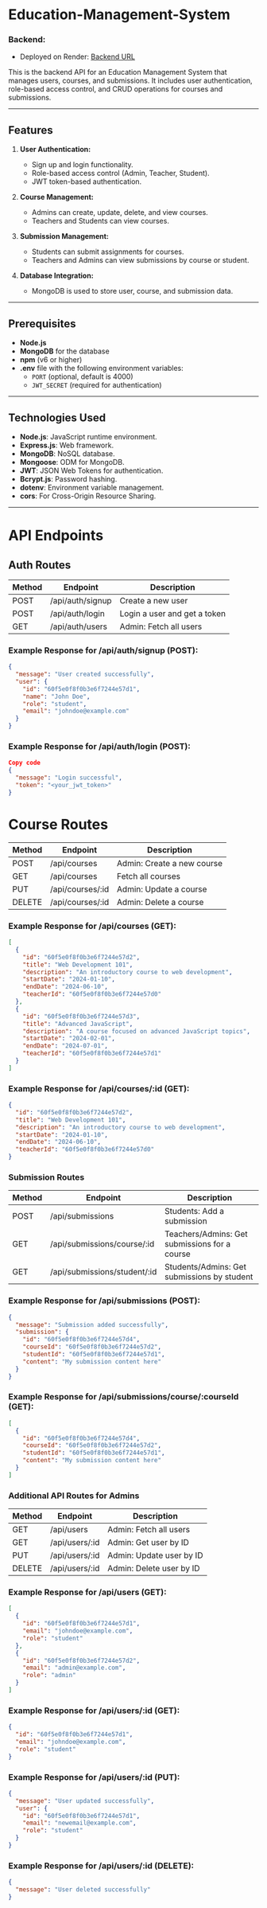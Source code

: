# Education-Management-System

### Backend:
- Deployed on Render: [Backend URL](https://education-management-system-backend-3ytz.onrender.com)

This is the backend API for an Education Management System that manages users, courses, and submissions. It includes user authentication, role-based access control, and CRUD operations for courses and submissions.

---

## Features

1. **User Authentication:**
   - Sign up and login functionality.
   - Role-based access control (Admin, Teacher, Student).
   - JWT token-based authentication.

2. **Course Management:**
   - Admins can create, update, delete, and view courses.
   - Teachers and Students can view courses.

3. **Submission Management:**
   - Students can submit assignments for courses.
   - Teachers and Admins can view submissions by course or student.

4. **Database Integration:**
   - MongoDB is used to store user, course, and submission data.

---

## Prerequisites

- **Node.js** 
- **MongoDB** for the database
- **npm** (v6 or higher)
- **.env** file with the following environment variables:
  - `PORT` (optional, default is 4000)
  - `JWT_SECRET` (required for authentication)

---

## Technologies Used

- **Node.js**: JavaScript runtime environment.
- **Express.js**: Web framework.
- **MongoDB**: NoSQL database.
- **Mongoose**: ODM for MongoDB.
- **JWT**: JSON Web Tokens for authentication.
- **Bcrypt.js**: Password hashing.
- **dotenv**: Environment variable management.
- **cors**: For Cross-Origin Resource Sharing.

---

# API Endpoints

## Auth Routes

| Method | Endpoint             | Description                    |
|--------|----------------------|--------------------------------|
| POST   | /api/auth/signup      | Create a new user              |
| POST   | /api/auth/login       | Login a user and get a token   |
| GET    | /api/auth/users       | Admin: Fetch all users         |

### Example Response for **/api/auth/signup** (POST):
```json
{
  "message": "User created successfully",
  "user": {
    "id": "60f5e0f8f0b3e6f7244e57d1",
    "name": "John Doe",
    "role": "student",
    "email": "johndoe@example.com"
  }
}
```
### Example Response for /api/auth/login (POST):
```json
Copy code
{
  "message": "Login successful",
  "token": "<your_jwt_token>"
}
```

# Course Routes

|Method	|Endpoint	     |Description                |
|--------|----------------|---------------------------|
|POST	   |/api/courses	  |Admin: Create a new course |
|GET	   |/api/courses	  |Fetch all courses          |
|PUT	   |/api/courses/:id|Admin: Update a course     |
|DELETE	|/api/courses/:id|Admin: Delete a course     |

### Example Response for /api/courses (GET):
```json
[
  {
    "id": "60f5e0f8f0b3e6f7244e57d2",
    "title": "Web Development 101",
    "description": "An introductory course to web development",
    "startDate": "2024-01-10",
    "endDate": "2024-06-10",
    "teacherId": "60f5e0f8f0b3e6f7244e57d0"
  },
  {
    "id": "60f5e0f8f0b3e6f7244e57d3",
    "title": "Advanced JavaScript",
    "description": "A course focused on advanced JavaScript topics",
    "startDate": "2024-02-01",
    "endDate": "2024-07-01",
    "teacherId": "60f5e0f8f0b3e6f7244e57d1"
  }
]
```
### Example Response for /api/courses/:id (GET):
```json
{
  "id": "60f5e0f8f0b3e6f7244e57d2",
  "title": "Web Development 101",
  "description": "An introductory course to web development",
  "startDate": "2024-01-10",
  "endDate": "2024-06-10",
  "teacherId": "60f5e0f8f0b3e6f7244e57d0"
}
```

### Submission Routes

|Method |Endpoint                    |	Description                                  |
|-------|----------------------------|----------------------------------------------|
|POST	  |/api/submissions	          |Students: Add a submission                    |
|GET	  |/api/submissions/course/:id |	Teachers/Admins: Get submissions for a course |
|GET	  |/api/submissions/student/:id|Students/Admins: Get submissions by student    |

### Example Response for /api/submissions (POST):
```json
{
  "message": "Submission added successfully",
  "submission": {
    "id": "60f5e0f8f0b3e6f7244e57d4",
    "courseId": "60f5e0f8f0b3e6f7244e57d2",
    "studentId": "60f5e0f8f0b3e6f7244e57d1",
    "content": "My submission content here"
  }
}
```
### Example Response for /api/submissions/course/:courseId (GET):
```json
[
  {
    "id": "60f5e0f8f0b3e6f7244e57d4",
    "courseId": "60f5e0f8f0b3e6f7244e57d2",
    "studentId": "60f5e0f8f0b3e6f7244e57d1",
    "content": "My submission content here"
  }
]
```

### Additional API Routes for Admins

|Method |Endpoint	      |Description              |
|--------|--------------|--------------------------|
|GET	  |/api/users	   |Admin: Fetch all users    | 
|GET	  |/api/users/:id	|Admin: Get user by ID     |
|PUT	  |/api/users/:id |Admin: Update user by ID   |
|DELETE |/api/users/:id	|Admin: Delete user by ID   |

### Example Response for /api/users (GET):
```json
[
  {
    "id": "60f5e0f8f0b3e6f7244e57d1",
    "email": "johndoe@example.com",
    "role": "student"
  },
  {
    "id": "60f5e0f8f0b3e6f7244e57d2",
    "email": "admin@example.com",
    "role": "admin"
  }
]
```
### Example Response for /api/users/:id (GET):
```json
{
  "id": "60f5e0f8f0b3e6f7244e57d1",
  "email": "johndoe@example.com",
  "role": "student"
}
```
### Example Response for /api/users/:id (PUT):
```json
{
  "message": "User updated successfully",
  "user": {
    "id": "60f5e0f8f0b3e6f7244e57d1",
    "email": "newemail@example.com",
    "role": "student"
  }
}
```
### Example Response for /api/users/:id (DELETE):
```json
{
  "message": "User deleted successfully"
}
```
